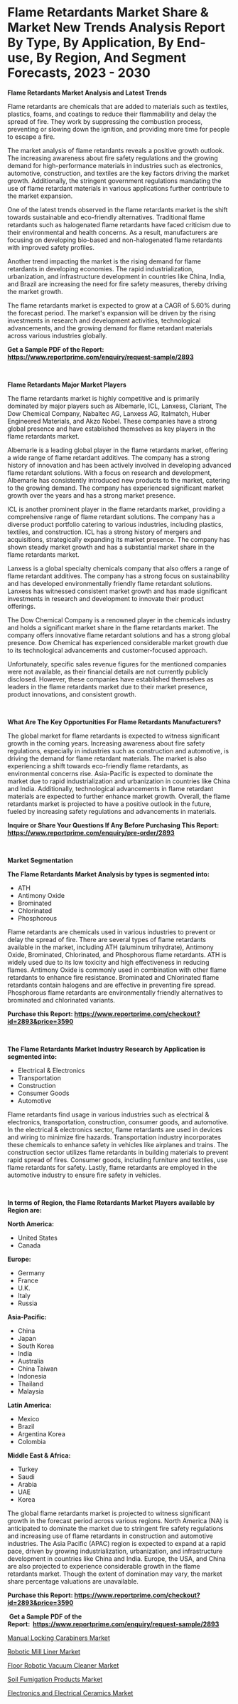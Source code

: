<p><h1>Flame Retardants Market Share & Market New Trends Analysis Report By Type, By Application, By End-use, By Region, And Segment Forecasts, 2023 - 2030</h1></p><p><strong>Flame Retardants Market Analysis and Latest Trends</strong></p>
<p><p>Flame retardants are chemicals that are added to materials such as textiles, plastics, foams, and coatings to reduce their flammability and delay the spread of fire. They work by suppressing the combustion process, preventing or slowing down the ignition, and providing more time for people to escape a fire.</p><p>The market analysis of flame retardants reveals a positive growth outlook. The increasing awareness about fire safety regulations and the growing demand for high-performance materials in industries such as electronics, automotive, construction, and textiles are the key factors driving the market growth. Additionally, the stringent government regulations mandating the use of flame retardant materials in various applications further contribute to the market expansion.</p><p>One of the latest trends observed in the flame retardants market is the shift towards sustainable and eco-friendly alternatives. Traditional flame retardants such as halogenated flame retardants have faced criticism due to their environmental and health concerns. As a result, manufacturers are focusing on developing bio-based and non-halogenated flame retardants with improved safety profiles.</p><p>Another trend impacting the market is the rising demand for flame retardants in developing economies. The rapid industrialization, urbanization, and infrastructure development in countries like China, India, and Brazil are increasing the need for fire safety measures, thereby driving the market growth.</p><p>The flame retardants market is expected to grow at a CAGR of 5.60% during the forecast period. The market's expansion will be driven by the rising investments in research and development activities, technological advancements, and the growing demand for flame retardant materials across various industries globally.</p></p>
<p><strong>Get a Sample PDF of the Report:&nbsp; <a href="https://www.reportprime.com/enquiry/request-sample/2893">https://www.reportprime.com/enquiry/request-sample/2893</a></strong></p>
<p>&nbsp;</p>
<p><strong>Flame Retardants Major Market Players</strong></p>
<p><p>The flame retardants market is highly competitive and is primarily dominated by major players such as Albemarle, ICL, Lanxess, Clariant, The Dow Chemical Company, Nabaltec AG, Lanxess AG, Italmatch, Huber Engineered Materials, and Akzo Nobel. These companies have a strong global presence and have established themselves as key players in the flame retardants market.</p><p>Albemarle is a leading global player in the flame retardants market, offering a wide range of flame retardant additives. The company has a strong history of innovation and has been actively involved in developing advanced flame retardant solutions. With a focus on research and development, Albemarle has consistently introduced new products to the market, catering to the growing demand. The company has experienced significant market growth over the years and has a strong market presence.</p><p>ICL is another prominent player in the flame retardants market, providing a comprehensive range of flame retardant solutions. The company has a diverse product portfolio catering to various industries, including plastics, textiles, and construction. ICL has a strong history of mergers and acquisitions, strategically expanding its market presence. The company has shown steady market growth and has a substantial market share in the flame retardants market.</p><p>Lanxess is a global specialty chemicals company that also offers a range of flame retardant additives. The company has a strong focus on sustainability and has developed environmentally friendly flame retardant solutions. Lanxess has witnessed consistent market growth and has made significant investments in research and development to innovate their product offerings.</p><p>The Dow Chemical Company is a renowned player in the chemicals industry and holds a significant market share in the flame retardants market. The company offers innovative flame retardant solutions and has a strong global presence. Dow Chemical has experienced considerable market growth due to its technological advancements and customer-focused approach.</p><p>Unfortunately, specific sales revenue figures for the mentioned companies were not available, as their financial details are not currently publicly disclosed. However, these companies have established themselves as leaders in the flame retardants market due to their market presence, product innovations, and consistent growth.</p></p>
<p>&nbsp;</p>
<p><strong>What Are The Key Opportunities For Flame Retardants Manufacturers?</strong></p>
<p><p>The global market for flame retardants is expected to witness significant growth in the coming years. Increasing awareness about fire safety regulations, especially in industries such as construction and automotive, is driving the demand for flame retardant materials. The market is also experiencing a shift towards eco-friendly flame retardants, as environmental concerns rise. Asia-Pacific is expected to dominate the market due to rapid industrialization and urbanization in countries like China and India. Additionally, technological advancements in flame retardant materials are expected to further enhance market growth. Overall, the flame retardants market is projected to have a positive outlook in the future, fueled by increasing safety regulations and advancements in materials.</p></p>
<p><strong>Inquire or Share Your Questions If Any Before Purchasing This Report: <a href="https://www.reportprime.com/enquiry/pre-order/2893">https://www.reportprime.com/enquiry/pre-order/2893</a></strong></p>
<p>&nbsp;</p>
<p><strong>Market Segmentation</strong></p>
<p><strong>The Flame Retardants Market Analysis by types is segmented into:</strong></p>
<p><ul><li>ATH</li><li>Antimony Oxide</li><li>Brominated</li><li>Chlorinated</li><li>Phosphorous</li></ul></p>
<p><p>Flame retardants are chemicals used in various industries to prevent or delay the spread of fire. There are several types of flame retardants available in the market, including ATH (aluminum trihydrate), Antimony Oxide, Brominated, Chlorinated, and Phosphorous flame retardants. ATH is widely used due to its low toxicity and high effectiveness in reducing flames. Antimony Oxide is commonly used in combination with other flame retardants to enhance fire resistance. Brominated and Chlorinated flame retardants contain halogens and are effective in preventing fire spread. Phosphorous flame retardants are environmentally friendly alternatives to brominated and chlorinated variants.</p></p>
<p><strong>Purchase this Report:&nbsp;<a href="https://www.reportprime.com/checkout?id=2893&price=3590">https://www.reportprime.com/checkout?id=2893&price=3590</a></strong></p>
<p>&nbsp;</p>
<p><strong>The Flame Retardants Market Industry Research by Application is segmented into:</strong></p>
<p><ul><li>Electrical & Electronics</li><li>Transportation</li><li>Construction</li><li>Consumer Goods</li><li>Automotive</li></ul></p>
<p><p>Flame retardants find usage in various industries such as electrical & electronics, transportation, construction, consumer goods, and automotive. In the electrical & electronics sector, flame retardants are used in devices and wiring to minimize fire hazards. Transportation industry incorporates these chemicals to enhance safety in vehicles like airplanes and trains. The construction sector utilizes flame retardants in building materials to prevent rapid spread of fires. Consumer goods, including furniture and textiles, use flame retardants for safety. Lastly, flame retardants are employed in the automotive industry to ensure fire safety in vehicles.</p></p>
<p>&nbsp;</p>
<p><strong>In terms of Region, the Flame Retardants Market Players available by Region are:</strong></p>
<p>
    <p> <strong> North America: </strong>
        <ul>
            <li>United States</li>
            <li>Canada</li>
        </ul>
        </p> 
    <p> <strong> Europe: </strong>
        <ul>
            <li>Germany</li>
            <li>France</li>
            <li>U.K.</li>
            <li>Italy</li>
            <li>Russia</li>
        </ul>
        </p> 
    <p> <strong> Asia-Pacific: </strong>
        <ul>
            <li>China</li>
            <li>Japan</li>
            <li>South Korea</li>
            <li>India</li>
            <li>Australia</li>
            <li>China Taiwan</li>
            <li>Indonesia</li>
            <li>Thailand</li>
            <li>Malaysia</li>
        </ul>
        </p> 
    <p> <strong> Latin America: </strong>
        <ul>
            <li>Mexico</li>
            <li>Brazil</li>
            <li>Argentina Korea</li>
            <li>Colombia</li>
        </ul>
        </p> 
    <p> <strong> Middle East & Africa: </strong>
        <ul>
            <li>Turkey</li>
            <li>Saudi</li>
            <li>Arabia</li>
            <li>UAE</li>
            <li>Korea</li>
        </ul>
    </p>
    </p>
<p><p>The global flame retardants market is projected to witness significant growth in the forecast period across various regions. North America (NA) is anticipated to dominate the market due to stringent fire safety regulations and increasing use of flame retardants in construction and automotive industries. The Asia Pacific (APAC) region is expected to expand at a rapid pace, driven by growing industrialization, urbanization, and infrastructure development in countries like China and India. Europe, the USA, and China are also projected to experience considerable growth in the flame retardants market. Though the extent of domination may vary, the market share percentage valuations are unavailable.</p></p>
<p><strong>Purchase this Report: <a href="https://www.reportprime.com/checkout?id=2893&price=3590">https://www.reportprime.com/checkout?id=2893&price=3590</a></strong></p>
<p>&nbsp;<strong>Get a Sample PDF of the Report:&nbsp;&nbsp;<a href="https://www.reportprime.com/enquiry/request-sample/2893">https://www.reportprime.com/enquiry/request-sample/2893</a></strong></p>
<p><strong></strong></p>
<p><p><a href="https://medium.com/@randysimpson755/manual-locking-carabiners-market-analysis-and-sze-forecasted-for-period-from-2023-to-2030-ccffab2a0f8c">Manual Locking Carabiners Market</a></p><p><a href="https://medium.com/@amandagarza17/robotic-mill-liner-market-size-cagr-trends-2024-2030-b5d3958d7f52">Robotic Mill Liner Market</a></p><p><a href="https://medium.com/@linneahilll6456/floor-robotic-vacuum-cleaner-market-competitive-analysis-market-trends-and-forecast-to-2030-2793db26d1d5">Floor Robotic Vacuum Cleaner Market</a></p><p><a href="https://github.com/Paul14Anderson63/Market-Research-Report-List-1/blob/main/soil-fumigation-products-market.md">Soil Fumigation Products Market</a></p><p><a href="https://github.com/dringals/Market-Research-Report-List-1/blob/main/electronics-and-electrical-ceramics-market.md">Electronics and Electrical Ceramics Market</a></p></p>
